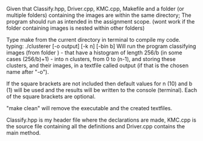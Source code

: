 Given that Classify.hpp, Driver.cpp, KMC.cpp, Makefile and a folder (or multiple folders) containing the images are within the same directory; The program should run as intended in the assignment scope. (wont work if the folder containing images is nested within other folders)

Type make from the current directory in terminal to compile my code.
typing: ./clusterer <dataset> [-o output] [-k n] [-bin b]
Will run the program classifying images (from folder <dataset>) - that have a histogram of length 256/b (in some cases (256/b)+1) - into n clusters, from 0 to (n-1), and storing these clusters, and their images, in a textfile called output (if that is the chosen name after "-o").

If the square brackets are not included then default values for n (10) and b (1) will be used and the results will be written to the console (terminal). Each of the square brackets are optional.

"make clean" will remove the executable and the created textfiles.

Classify.hpp is my header file where the declarations are made,
KMC.cpp is the source file containing all the definitions and
Driver.cpp contains the main method.
